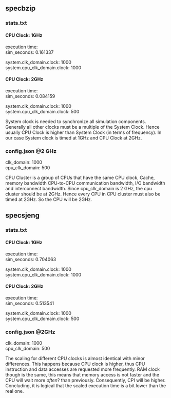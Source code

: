 ## specbzip
### stats.txt
#### CPU Clock: 1GHz  
execution time:  
sim_seconds: 0.161337

system.clk_domain.clock: 1000  
system.cpu_clk_domain.clock: 1000  

#### CPU Clock: 2GHz  
execution time:  
sim_seconds: 0.084159

system.clk_domain.clock: 1000  
system.cpu_clk_domain.clock: 500  

System clock is needed to synchronize all simulation components. 
Generally all other clocks must be a multiple of the System Clock.
Hence usually CPU Clock is higher than System Clock (in terms of frequency).
In our case System clock is timed at 1GHz and CPU Clock at 2GHz.

### config.json @2 GHz
clk_domain: 1000  
cpu_clk_domain: 500  

CPU Cluster is a group of CPUs that have the same CPU clock, Cache,
memory bandwidth CPU-to-CPU communication bandwidth, I/O bandwidth and interconnect bandwidth.
Since cpu_clk_domain is 2 GHz, the cpu cluster should be at 2GHz. 
Hence every CPU in CPU cluster must also be timed at 2GHz.
So the CPU will be 2GHz.

## specsjeng
### stats.txt
#### CPU Clock: 1GHz  
execution time:  
sim_seconds: 0.704063  

system.clk_domain.clock: 1000  
system.cpu_clk_domain.clock: 1000  

#### CPU Clock: 2GHz  
execution time:  
sim_seconds: 0.513541  

system.clk_domain.clock: 1000  
system.cpu_clk_domain.clock: 500 

### config.json @2GHz
clk_domain: 1000  
cpu_clk_domain: 500

The scaling for different CPU clocks is almost identical with minor differences.
This happens because CPU clock is higher, thus CPU instruction and data accesses are requested more frequently.
RAM clock though is the same, this means that memory access is not faster and the CPU
will wait more _often_? than previously. Consequently, CPI will be higher.
Concluding, it is logical that the scaled execution time is a bit lower than the real one.
